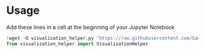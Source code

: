 

# Usage

Add these lines in a cell at the beginning of your Jupyter Notebook
```python
!wget -O visualization_helper.py "https://raw.githubusercontent.com/SamiElkateb/machine-learning-utils/main/machine_learning_utils/VisualizationHelper.py"
from visualization_helper import VisualizationHelper
```
